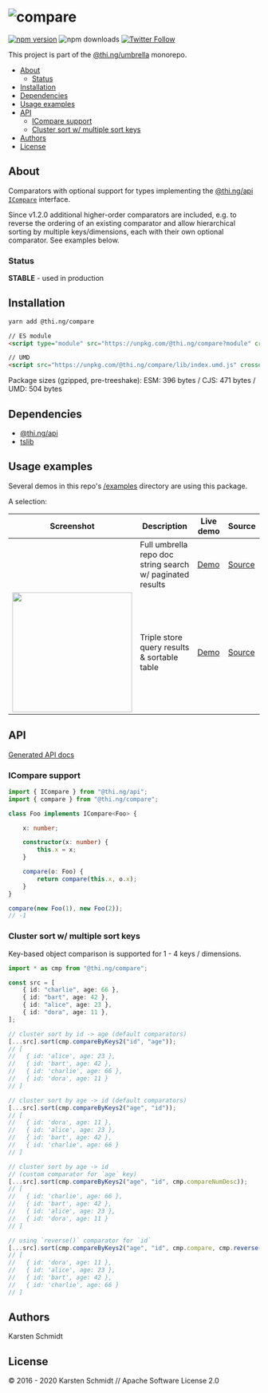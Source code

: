 <!-- This file is generated - DO NOT EDIT! -->

# ![compare](https://media.thi.ng/umbrella/banners/thing-compare.svg?8890b7ed)

[![npm version](https://img.shields.io/npm/v/@thi.ng/compare.svg)](https://www.npmjs.com/package/@thi.ng/compare)
![npm downloads](https://img.shields.io/npm/dm/@thi.ng/compare.svg)
[![Twitter Follow](https://img.shields.io/twitter/follow/thing_umbrella.svg?style=flat-square&label=twitter)](https://twitter.com/thing_umbrella)

This project is part of the
[@thi.ng/umbrella](https://github.com/thi-ng/umbrella/) monorepo.

- [About](#about)
  - [Status](#status)
- [Installation](#installation)
- [Dependencies](#dependencies)
- [Usage examples](#usage-examples)
- [API](#api)
  - [ICompare support](#icompare-support)
  - [Cluster sort w/ multiple sort keys](#cluster-sort-w--multiple-sort-keys)
- [Authors](#authors)
- [License](#license)

## About

Comparators with optional support for types implementing the
[@thi.ng/api
`ICompare`](https://github.com/thi-ng/umbrella/tree/develop/packages/api/src/api/compare.ts)
interface.

Since v1.2.0 additional higher-order comparators are included, e.g. to
reverse the ordering of an existing comparator and allow hierarchical
sorting by multiple keys/dimensions, each with their own optional
comparator. See examples below.

### Status

**STABLE** - used in production

## Installation

```bash
yarn add @thi.ng/compare
```

```html
// ES module
<script type="module" src="https://unpkg.com/@thi.ng/compare?module" crossorigin></script>

// UMD
<script src="https://unpkg.com/@thi.ng/compare/lib/index.umd.js" crossorigin></script>
```

Package sizes (gzipped, pre-treeshake): ESM: 396 bytes / CJS: 471 bytes / UMD: 504 bytes

## Dependencies

- [@thi.ng/api](https://github.com/thi-ng/umbrella/tree/develop/packages/api)
- [tslib](https://github.com/thi-ng/umbrella/tree/develop/packages/undefined)

## Usage examples

Several demos in this repo's
[/examples](https://github.com/thi-ng/umbrella/tree/develop/examples)
directory are using this package.

A selection:

| Screenshot                                                                                                          | Description                                               | Live demo                                              | Source                                                                              |
| ------------------------------------------------------------------------------------------------------------------- | --------------------------------------------------------- | ------------------------------------------------------ | ----------------------------------------------------------------------------------- |
|                                                                                                                     | Full umbrella repo doc string search w/ paginated results | [Demo](https://demo.thi.ng/umbrella/rdom-search-docs/) | [Source](https://github.com/thi-ng/umbrella/tree/develop/examples/rdom-search-docs) |
| <img src="https://raw.githubusercontent.com/thi-ng/umbrella/develop/assets/examples/triple-query.png" width="240"/> | Triple store query results & sortable table               | [Demo](https://demo.thi.ng/umbrella/triple-query/)     | [Source](https://github.com/thi-ng/umbrella/tree/develop/examples/triple-query)     |

## API

[Generated API docs](https://docs.thi.ng/umbrella/compare/)

### ICompare support

```ts
import { ICompare } from "@thi.ng/api";
import { compare } from "@thi.ng/compare";

class Foo implements ICompare<Foo> {

    x: number;

    constructor(x: number) {
        this.x = x;
    }

    compare(o: Foo) {
        return compare(this.x, o.x);
    }
}

compare(new Foo(1), new Foo(2));
// -1
```

### Cluster sort w/ multiple sort keys

Key-based object comparison is supported for 1 - 4 keys / dimensions.

```ts
import * as cmp from "@thi.ng/compare";

const src = [
    { id: "charlie", age: 66 },
    { id: "bart", age: 42 },
    { id: "alice", age: 23 },
    { id: "dora", age: 11 },
];

// cluster sort by id -> age (default comparators)
[...src].sort(cmp.compareByKeys2("id", "age"));
// [
//   { id: 'alice', age: 23 },
//   { id: 'bart', age: 42 },
//   { id: 'charlie', age: 66 },
//   { id: 'dora', age: 11 }
// ]

// cluster sort by age -> id (default comparators)
[...src].sort(cmp.compareByKeys2("age", "id"));
// [
//   { id: 'dora', age: 11 },
//   { id: 'alice', age: 23 },
//   { id: 'bart', age: 42 },
//   { id: 'charlie', age: 66 }
// ]

// cluster sort by age -> id
// (custom comparator for `age` key)
[...src].sort(cmp.compareByKeys2("age", "id", cmp.compareNumDesc));
// [
//   { id: 'charlie', age: 66 },
//   { id: 'bart', age: 42 },
//   { id: 'alice', age: 23 },
//   { id: 'dora', age: 11 }
// ]

// using `reverse()` comparator for `id`
[...src].sort(cmp.compareByKeys2("age", "id", cmp.compare, cmp.reverse(cmp.compare)));
// [
//   { id: 'dora', age: 11 },
//   { id: 'alice', age: 23 },
//   { id: 'bart', age: 42 },
//   { id: 'charlie', age: 66 }
// ]
```

## Authors

Karsten Schmidt

## License

&copy; 2016 - 2020 Karsten Schmidt // Apache Software License 2.0

